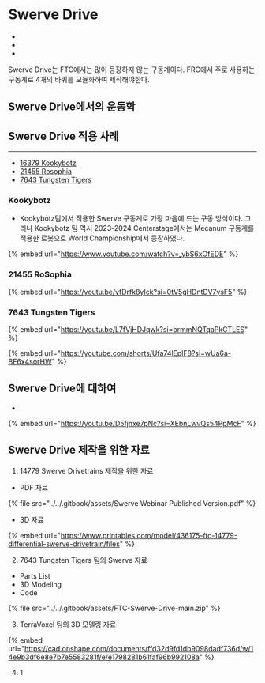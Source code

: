 # Swerve Drive

*
*
*

Swerve Drive는 FTC에서는 많이 등장하지 않는 구동계이다.  FRC에서 주로 사용하는 구동계로 4개의 바퀴를 모듈화하여 제작해야한다.

## Swerve Drive에서의 운동학



## **Swerve Drive 적용 사례**

***

* [16379 Kookybotz ](swerve-drive.md#kookybotz)
* [21455 Rosophia](swerve-drive.md#id-21455-rosophia)
* [7643 Tungsten Tigers](swerve-drive.md#id-7643-tungsten-tigers-1)

### Kookybotz

* Kookybotz팀에서 적용한 Swerve 구동계로 가장 마음에 드는 구동 방식이다. 그러나 Kookybotz 팀 역시 2023-2024 Centerstage에서는 Mecanum 구동계를 적용한 로봇으로 World Championship에서 등장하였다.

{% embed url="https://www.youtube.com/watch?v=_ybS6xOfEDE" %}

### 21455 RoSophia

{% embed url="https://youtu.be/yfDrfk8yIck?si=0tV5gHDntDV7ysF5" %}

### 7643 Tungsten Tigers

{% embed url="https://youtu.be/L7fVjHDJqwk?si=brmmNQTqaPkCTLES" %}

{% embed url="https://youtube.com/shorts/Ufa74lEplF8?si=wUa6a-BF6x4sorHW" %}





## Swerve Drive에 대하여

*

{% embed url="https://youtu.be/D5fjnxe7pNc?si=XEbnLwvQs54PpMcF" %}



## Swerve Drive 제작을 위한 자료

1. 14779 Swerve Drivetrains 제작을 위한 자료

* PDF 자료

{% file src="../../.gitbook/assets/Swerve Webinar Published Version.pdf" %}

* 3D 자료

{% embed url="https://www.printables.com/model/436175-ftc-14779-differential-swerve-drivetrain/files" %}



2. 7643 Tungsten Tigers 팀의 Swerve 자료

* Parts List
* 3D Modeling
* Code

{% file src="../../.gitbook/assets/FTC-Swerve-Drive-main.zip" %}

3. TerraVoxel 팀의 3D 모델링 자료

{% embed url="https://cad.onshape.com/documents/ffd32d9fd1db9098dadf736d/w/14e9b3df6e8e7b7e5583281f/e/e1798281b61faf96b992108a" %}

4. 1
